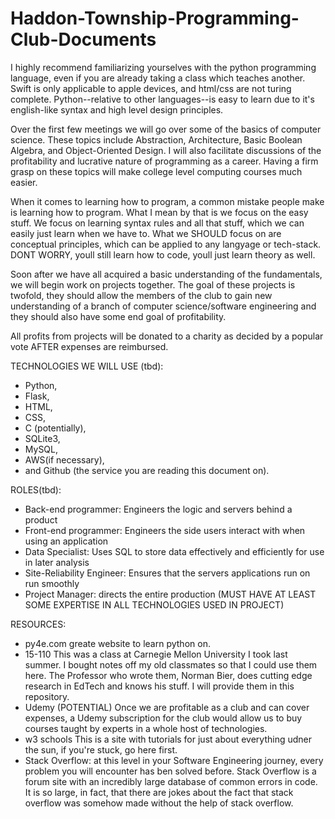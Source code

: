 # Haddon-Township-Programming-Club-Documents

I highly recommend familiarizing yourselves with the python programming language, even if you are already taking a class which teaches another. Swift is only applicable to apple devices, and html/css are not turing complete. Python--relative to other languages--is easy to learn due to it's english-like syntax and high level design principles. 

Over the first few meetings we will go over some of the basics of computer science. These topics include Abstraction, Architecture, Basic Boolean Algebra, and Object-Oriented Design. I will also facilitate discussions of the profitability and lucrative nature of programming as a career. Having a firm grasp on these topics will make college level computing courses much easier. 

When it comes to learning how to program, a common mistake people make is learning how to program. What I mean by that is we focus on the easy stuff. We focus on learning syntax rules and all that stuff, which we can easily just learn when we have to. What we SHOULD focus on are conceptual principles, which can be applied to any langyage or tech-stack. DONT WORRY, youll still learn how to code, youll just learn theory as well. 

Soon after we have all acquired a basic understanding of the fundamentals, we will begin work on projects together. The goal of these projects is twofold, they should allow the members of the club to gain new understanding of a branch of computer science/software engineering and they should also have some end goal of profitability.

All profits from projects will be donated to a charity as decided by a popular vote AFTER expenses are reimbursed.

TECHNOLOGIES WE WILL USE (tbd):
- Python,
- Flask,
- HTML,
- CSS,
- C (potentially),
- SQLite3,
- MySQL,
- AWS(if necessary), 
-  and Github (the service you are reading this document on).

ROLES(tbd):
- Back-end programmer: Engineers the logic and servers behind a product
- Front-end programmer: Engineers the side users interact with when using an application
- Data Specialist: Uses SQL to store data effectively and efficiently for use in later analysis
- Site-Reliability Engineer: Ensures that the servers applications run on run smoothly
- Project Manager: directs the entire production (MUST HAVE AT LEAST SOME EXPERTISE IN ALL TECHNOLOGIES USED IN PROJECT)

RESOURCES:
- py4e.com greate website to learn python on.
- 15-110 This was a class at Carnegie Mellon University I took last summer. I bought notes off my old classmates so that I could use them here. The Professor who wrote them, Norman Bier, does cutting edge research in EdTech and knows his stuff. I will provide them in this repository.
- Udemy (POTENTIAL) Once we are profitable as a club and can cover expenses, a Udemy subscription for the club would allow us to buy courses taught by experts in a whole host of technologies. 
- w3 schools This is a site with tutorials for just about everything udner the sun, if you're stuck, go here first.
- Stack Overflow: at this level in your Software Engineering journey, every problem you will encounter has ben solved before. Stack Overflow is a forum site with an incredibly large database of common errors in code. It is so large, in fact, that there are jokes about the fact that stack overflow was somehow made without the help of stack overflow. 
